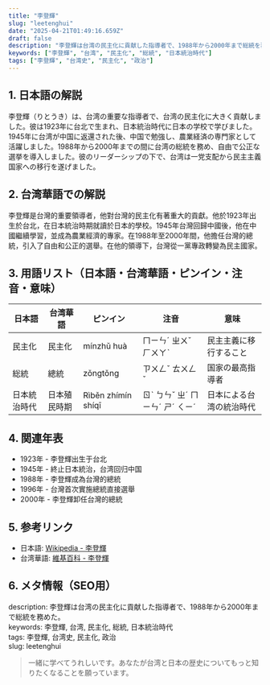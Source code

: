```yaml
---
title: "李登輝"
slug: "leetenghui"
date: "2025-04-21T01:49:16.659Z"
draft: false
description: "李登輝は台湾の民主化に貢献した指導者で、1988年から2000年まで総統を務めた。"
keywords: ["李登輝", "台湾", "民主化", "総統", "日本統治時代"]
tags: ["李登輝", "台湾史", "民主化", "政治"]
---
```


## 1. 日本語の解説  
李登輝（りとうき）は、台湾の重要な指導者で、台湾の民主化に大きく貢献しました。彼は1923年に台北で生まれ、日本統治時代に日本の学校で学びました。1945年に台湾が中国に返還された後、中国で勉強し、農業経済の専門家として活躍しました。1988年から2000年までの間に台湾の総統を務め、自由で公正な選挙を導入しました。彼のリーダーシップの下で、台湾は一党支配から民主主義国家への移行を遂げました。

## 2. 台湾華語での解説  
李登輝是台灣的重要領導者，他對台灣的民主化有著重大的貢獻。他於1923年出生於台北，在日本統治時期就讀於日本的學校。1945年台灣回歸中國後，他在中國繼續學習，並成為農業經濟的專家。在1988年至2000年間，他擔任台灣的總統，引入了自由和公正的選舉。在他的領導下，台灣從一黨專政轉變為民主國家。

## 3. 用語リスト（日本語・台湾華語・ピンイン・注音・意味）  
| 日本語      | 台湾華語    | ピンイン            | 注音        | 意味                     |
|-------------|-------------|---------------------|------------|--------------------------|
| 民主化      | 民主化      | mínzhǔ huà          | ㄇㄧㄣˊ ㄓㄨˇ ㄏㄨㄚˋ | 民主主義に移行すること      |
| 総統        | 總統        | zǒngtǒng            | ㄗㄨㄥˇ ㄊㄨㄥˇ    | 国家の最高指導者           |
| 日本統治時代| 日本殖民時期 | Rìběn zhímín shíqī   | ㄖˋ ㄅㄣˇ ㄓˊ ㄇㄧㄣˊ ㄕˊ ㄑㄧˊ | 日本による台湾の統治時代    |

## 4. 関連年表  
- 1923年 - 李登輝出生于台北  
- 1945年 - 終止日本統治，台湾回归中国  
- 1988年 - 李登輝成為台灣的總統  
- 1996年 - 台灣首次實施總統直接選舉  
- 2000年 - 李登輝卸任台灣的總統  

## 5. 参考リンク  
- 日本語: [Wikipedia - 李登輝](https://ja.wikipedia.org/wiki/李登輝)  
- 台湾華語: [維基百科 - 李登輝](https://zh.wikipedia.org/wiki/李登輝)  

## 6. メタ情報（SEO用）  
description: 李登輝は台湾の民主化に貢献した指導者で、1988年から2000年まで総統を務めた。  
keywords: 李登輝, 台湾, 民主化, 総統, 日本統治時代  
tags: 李登輝, 台湾史, 民主化, 政治  
slug: leetenghui  

> 一緒に学べてうれしいです。あなたが台湾と日本の歴史についてもっと知りたくなることを願っています。